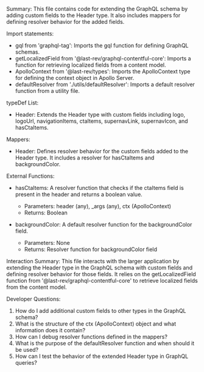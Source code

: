 Summary:
This file contains code for extending the GraphQL schema by adding custom fields to the Header type. It also includes mappers for defining resolver behavior for the added fields.

Import statements:
- gql from 'graphql-tag': Imports the gql function for defining GraphQL schemas.
- getLocalizedField from '@last-rev/graphql-contentful-core': Imports a function for retrieving localized fields from a content model.
- ApolloContext from '@last-rev/types': Imports the ApolloContext type for defining the context object in Apollo Server.
- defaultResolver from './utils/defaultResolver': Imports a default resolver function from a utility file.

typeDef List:
- Header: Extends the Header type with custom fields including logo, logoUrl, navigationItems, ctaItems, supernavLink, supernavIcon, and hasCtaItems.

Mappers:
- Header: Defines resolver behavior for the custom fields added to the Header type. It includes a resolver for hasCtaItems and backgroundColor.

External Functions:
- hasCtaItems: A resolver function that checks if the ctaItems field is present in the header and returns a boolean value.
  - Parameters: header (any), _args (any), ctx (ApolloContext)
  - Returns: Boolean

- backgroundColor: A default resolver function for the backgroundColor field.
  - Parameters: None
  - Returns: Resolver function for backgroundColor field

Interaction Summary:
This file interacts with the larger application by extending the Header type in the GraphQL schema with custom fields and defining resolver behavior for those fields. It relies on the getLocalizedField function from '@last-rev/graphql-contentful-core' to retrieve localized fields from the content model.

Developer Questions:
1. How do I add additional custom fields to other types in the GraphQL schema?
2. What is the structure of the ctx (ApolloContext) object and what information does it contain?
3. How can I debug resolver functions defined in the mappers?
4. What is the purpose of the defaultResolver function and when should it be used?
5. How can I test the behavior of the extended Header type in GraphQL queries?